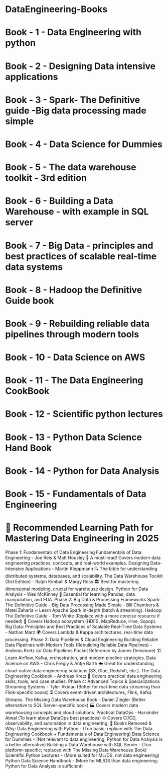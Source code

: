# DataEngineering-Books
# Book - 1  - Data Engineering with python
# Book - 2  - Designing Data intensive applications
# Book - 3  - Spark- The Definitive guide -Big data processing made simple
# Book - 4  - Data Science for Dummies
# Book - 5  - The data warehouse toolkit - 3rd edition
# Book - 6  - Building a Data Warehouse - with example in SQL server
# Book - 7  - Big Data - principles and best practices of scalable real-time data systems
# Book - 8  - Hadoop the Definitive Guide book
# Book - 9  - Rebuilding reliable data pipelines through modern tools
# Book - 10 - Data Science on AWS
# Book - 11 - The Data Engineering CookBook
# Book - 12 - Scientific python lectures
# Book - 13 - Python Data Science Hand Book 
# Book - 14 - Python for Data Analysis
# Book - 15 - Fundamentals of Data Engineering

# 📌 Recommended Learning Path for Mastering Data Engineering in 2025
Phase 1: Fundamentals of Data Engineering
Fundamentals of Data Engineering - Joe Reis & Matt Housley
🚀 A must-read! Covers modern data engineering practices, concepts, and real-world examples.
Designing Data-Intensive Applications - Martin Kleppmann
🔍 The bible for understanding distributed systems, databases, and scalability.
The Data Warehouse Toolkit (3rd Edition) - Ralph Kimball & Margy Ross
🏛️ Best for mastering dimensional modeling, crucial for warehouse design.
Python for Data Analysis - Wes McKinney
🐍 Essential for learning Pandas, data manipulation, and EDA.
Phase 2: Big Data & Processing Frameworks
Spark: The Definitive Guide - Big Data Processing Made Simple - Bill Chambers & Matei Zaharia
🔥 Learn Apache Spark in-depth (batch & streaming).
Hadoop: The Definitive Guide - Tom White (Replace with a more concise resource if needed)
📀 Covers Hadoop ecosystem (HDFS, MapReduce, Hive, Sqoop).
Big Data: Principles and Best Practices of Scalable Real-Time Data Systems - Nathan Marz
🌍 Covers Lambda & Kappa architectures, real-time data processing.
Phase 3: Data Pipelines & Cloud Engineering
Building Reliable Data Pipelines with Modern Tools (Rebuilding Reliable Data Pipelines) - Andreas Kretz (or Data Pipelines Pocket Reference by James Densmore)
🏗️ Learn Airflow, Kafka, orchestration, and modern pipeline strategies.
Data Science on AWS - Chris Fregly & Antje Barth
☁️ Great for understanding cloud-native data engineering solutions (S3, Glue, Redshift, etc.).
The Data Engineering Cookbook - Andreas Kretz
📘 Covers practical data engineering skills, tools, and case studies.
Phase 4: Advanced Topics & Specializations
Streaming Systems - Tyler Akidau (Better for real-time data streaming than Flink-specific books)
⏳ Covers event-driven architectures, Flink, Kafka Streams.
The Missing Data Warehouse Book - Daniel Ziegler (Better alternative to SQL Server-specific book)
🏭 Covers modern data warehousing concepts and cloud solutions.
Practical DataOps - Harvinder Atwal (To learn about DataOps best practices)
⚙️ Covers CI/CD, observability, and automation in data engineering.
📌 Books Removed & Why:
Data Engineering with Python - (Too basic; replace with The Data Engineering Cookbook + Fundamentals of Data Engineering)
Data Science for Dummies - (Not relevant to data engineering; Python for Data Analysis is a better alternative)
Building a Data Warehouse with SQL Server - (Too platform-specific; replaced with The Missing Data Warehouse Book)
Scientific Python Lectures - (More suited for ML/DS, not data engineering)
Python Data Science Handbook - (More for ML/DS than data engineering; Python for Data Analysis is sufficient)
